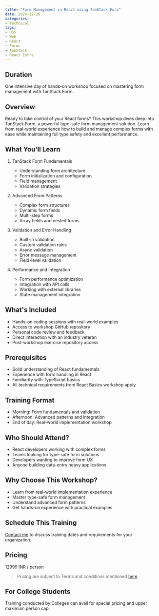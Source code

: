 ```yaml
---
title: "Form Management in React using TanStack Form"
date: 2024-12-26
categories:
- Technical
tags:
- OSS
- Web
- React
- Forms
- TanStack
- React Extra
---
```


## Duration 

One intensive day of hands-on workshop focused on mastering form management with TanStack Form.

## Overview

Ready to take control of your React forms? This workshop dives deep into TanStack Form, a powerful type-safe form management solution. Learn from real-world experience how to build and manage complex forms with ease while maintaining full type safety and excellent performance.

## What You'll Learn

1. TanStack Form Fundamentals
    - Understanding form architecture
    - Form initialization and configuration
    - Field management
    - Validation strategies

2. Advanced Form Patterns
    - Complex form structures
    - Dynamic form fields
    - Multi-step forms
    - Array fields and nested forms

3. Validation and Error Handling
    - Built-in validation
    - Custom validation rules
    - Async validation
    - Error message management
    - Field-level validation

4. Performance and Integration
    - Form performance optimization
    - Integration with API calls
    - Working with external libraries
    - State management integration

## What's Included
- Hands-on coding sessions with real-world examples
- Access to workshop GitHub repository
- Personal code review and feedback
- Direct interaction with an industry veteran
- Post-workshop exercise repository access

## Prerequisites
- Solid understanding of React fundamentals
- Experience with form handling in React
- Familiarity with TypeScript basics
- All technical requirements from React Basics workshop apply

## Training Format
- Morning: Form fundamentals and validation
- Afternoon: Advanced patterns and integration
- End of day: Real-world implementation workshop

## Who Should Attend?
- React developers working with complex forms
- Teams looking for type-safe form solutions
- Developers wanting to improve form UX
- Anyone building data-entry heavy applications

## Why Choose This Workshop?
- Learn from real-world implementation experience
- Master type-safe form management
- Understand advanced form patterns
- Get hands-on experience with practical examples

## Schedule This Training
[Contact me](mailto:contact@kunjan.in) to discuss training dates and requirements for your organization.

## Pricing 

12999 INR / person

> Pricing are subject to Terms and conditions mentioned [here](/terms-conditions-training)

## For College Students 

Training conducted by Colleges can avail for special pricing and upper maximum person cap.


